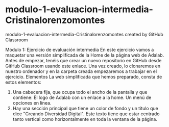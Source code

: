 # modulo-1-evaluacion-intermedia-Cristinalorenzomontes
modulo-1-evaluacion-intermedia-Cristinalorenzomontes created by GitHub Classroom


Módulo 1: Ejercicio de evaluación intermedia
En este ejercicio vamos a maquetar una versión simplificada de la Home de la página web de Adalab.
Antes de empezar, tenéis que crear un nuevo repositorio en GitHub desde GitHub Classroom usando este
enlace. Una vez creado, lo clonaremos en nuestro ordenador y en la carpeta creada empezaremos a trabajar
en el ejercicio.
Elementos
La web simplificada que hemos preparado, consta de estos elementos:
1. Una cabecera fija, que ocupa todo el ancho de la pantalla y que contiene:
El logo de Adalab con un enlace a la home.
Un menú de opciones en línea.
2. Hay una sección principal que tiene un color de fondo y un título que dice "Creando Diversidad Digital".
Este texto tiene que estar centrado tanto vertical como horizontalmente en toda la ventana de la
página.
